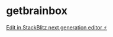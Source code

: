 # getbrainbox

[Edit in StackBlitz next generation editor ⚡️](https://stackblitz.com/~/github.com/haihd/getbrainbox)